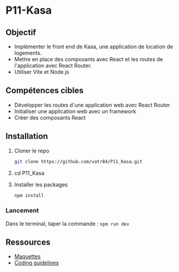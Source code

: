 # P11-Kasa 


## Objectif

- Implémenter le front end de Kasa, une application de location de logements.
- Mettre en place des composants avec React et les routes de l'application avec React Router.
- Utiliser Vite et Node.js

## Compétences cibles

-   Développer les routes d'une application web avec React Router
-   Initialiser une application web avec un framework
-   Créer des composants React

## Installation

1. Cloner le repo
   ```sh
   git clone https://github.com/vatr84/P11_Kasa.git
   ```
2. cd P11_Kasa
   
3. Installer les packages
   ```sh
   npm install
   ```

### Lancement

Dans le terminal, taper la commande : `npm run dev`

## Ressources

-   [Maquettes](https://www.figma.com/design/2BZEoBhyxt5IwZgRn0wGsL/Kasa_FR?node-id=0-1&p=f&t=3AipuLNmQPrWuxuN-0)
-   [Coding guidelines](https://course.oc-static.com/projects/D%C3%A9veloppeur+Web/IW_P8+React+Kasa/Kasa+coding+guidelines+-+IW+-+DW.pdf)




